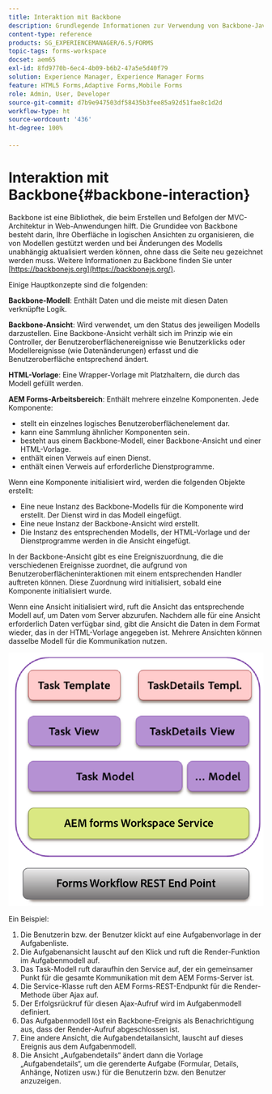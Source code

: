 ```yaml
---
title: Interaktion mit Backbone
description: Grundlegende Informationen zur Verwendung von Backbone-JavaScript-Modellen im Arbeitsbereich von AEM Forms.
content-type: reference
products: SG_EXPERIENCEMANAGER/6.5/FORMS
topic-tags: forms-workspace
docset: aem65
exl-id: 8fd9770b-6ec4-4b09-b6b2-47a5e5d40f79
solution: Experience Manager, Experience Manager Forms
feature: HTML5 Forms,Adaptive Forms,Mobile Forms
role: Admin, User, Developer
source-git-commit: d7b9e947503df58435b3fee85a92d51fae8c1d2d
workflow-type: ht
source-wordcount: '436'
ht-degree: 100%

---
```


# Interaktion mit Backbone{#backbone-interaction}

Backbone ist eine Bibliothek, die beim Erstellen und Befolgen der MVC-Architektur in Web-Anwendungen hilft. Die Grundidee von Backbone besteht darin, Ihre Oberfläche in logischen Ansichten zu organisieren, die von Modellen gestützt werden und bei Änderungen des Modells unabhängig aktualisiert werden können, ohne dass die Seite neu gezeichnet werden muss. Weitere Informationen zu Backbone finden Sie unter [https://backbonejs.org](https://backbonejs.org/).

Einige Hauptkonzepte sind die folgenden:

**Backbone-Modell**: Enthält Daten und die meiste mit diesen Daten verknüpfte Logik.

**Backbone-Ansicht**: Wird verwendet, um den Status des jeweiligen Modells darzustellen. Eine Backbone-Ansicht verhält sich im Prinzip wie ein Controller, der Benutzeroberflächenereignisse wie Benutzerklicks oder Modellereignisse (wie Datenänderungen) erfasst und die Benutzeroberfläche entsprechend ändert.

**HTML-Vorlage**: Eine Wrapper-Vorlage mit Platzhaltern, die durch das Modell gefüllt werden.

**AEM Forms-Arbeitsbereich**: Enthält mehrere einzelne Komponenten. Jede Komponente:

* stellt ein einzelnes logisches Benutzeroberflächenelement dar.
* kann eine Sammlung ähnlicher Komponenten sein.
* besteht aus einem Backbone-Modell, einer Backbone-Ansicht und einer HTML-Vorlage.
* enthält einen Verweis auf einen Dienst.
* enthält einen Verweis auf erforderliche Dienstprogramme.

Wenn eine Komponente initialisiert wird, werden die folgenden Objekte erstellt:

* Eine neue Instanz des Backbone-Modells für die Komponente wird erstellt. Der Dienst wird in das Modell eingefügt.
* Eine neue Instanz der Backbone-Ansicht wird erstellt.
* Die Instanz des entsprechenden Modells, der HTML-Vorlage und der Dienstprogramme werden in die Ansicht eingefügt.

In der Backbone-Ansicht gibt es eine Ereigniszuordnung, die die verschiedenen Ereignisse zuordnet, die aufgrund von Benutzeroberflächeninteraktionen mit einem entsprechenden Handler auftreten können. Diese Zuordnung wird initialisiert, sobald eine Komponente initialisiert wurde.

Wenn eine Ansicht initialisiert wird, ruft die Ansicht das entsprechende Modell auf, um Daten vom Server abzurufen. Nachdem alle für eine Ansicht erforderlich Daten verfügbar sind, gibt die Ansicht die Daten in dem Format wieder, das in der HTML-Vorlage angegeben ist. Mehrere Ansichten können dasselbe Modell für die Kommunikation nutzen.

![Backbone-Ansicht von AEM Forms](do-not-localize/aem_forms_workflow.png)

Ein Beispiel:

1. Die Benutzerin bzw. der Benutzer klickt auf eine Aufgabenvorlage in der Aufgabenliste.
1. Die Aufgabenansicht lauscht auf den Klick und ruft die Render-Funktion im Aufgabenmodell auf.
1. Das Task-Modell ruft daraufhin den Service auf, der ein gemeinsamer Punkt für die gesamte Kommunikation mit dem AEM Forms-Server ist.
1. Die Service-Klasse ruft den AEM Forms-REST-Endpunkt für die Render-Methode über Ajax auf.
1. Der Erfolgsrückruf für diesen Ajax-Aufruf wird im Aufgabenmodell definiert.
1. Das Aufgabenmodell löst ein Backbone-Ereignis als Benachrichtigung aus, dass der Render-Aufruf abgeschlossen ist.
1. Eine andere Ansicht, die Aufgabendetailansicht, lauscht auf dieses Ereignis aus dem Aufgabenmodell.
1. Die Ansicht „Aufgabendetails“ ändert dann die Vorlage „Aufgabendetails“, um die gerenderte Aufgabe (Formular, Details, Anhänge, Notizen usw.) für die Benutzerin bzw. den Benutzer anzuzeigen.
